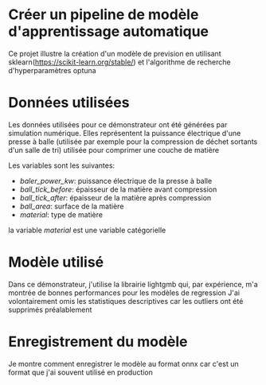 # Créer un pipeline de modèle d'apprentissage automatique
Ce projet illustre la création d'un modèle de prevision en utilisant sklearn(https://scikit-learn.org/stable/) et l'algorithme de recherche
d'hyperparamètres optuna

# Données utilisées
Les données utilisées pour ce démonstrateur ont été générées par simulation numérique.
Elles représentent la puissance électrique d'une presse à balle (utilisée par exemple pour la compression de déchet sortants d'un salle de tri)
utilisée pour comprimer une couche de matière

Les variables sont les suivantes:

- *baler_power_kw*: puissance électrique de la presse à balle
- *ball_tick_before*: épaisseur de la matière avant compression
- *ball_tick_after*: épaisseur de la matière après compression
- *ball_area*: surface de la matière
- *material*: type de matière

la variable *material* est une variable catégorielle

# Modèle utilisé
Dans ce démonstrateur, j'utilise la librairie lightgmb qui, par expérience, m'a montrée de bonnes performances pour les modèles de regression
J'ai volontairement omis les statistiques descriptives car les outliers ont été supprimés préalablement

# Enregistrement du modèle
Je montre comment enregistrer le modèle au format onnx car c'est un format que j'ai souvent utilisé en production
